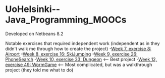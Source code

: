 # UoHelsinki--Java_Programming_MOOCs

Developed on Netbeans 8.2

Notable exercises that required independent work (independent as in they didn't walk me through how to create the project)
 -[Week  7, exercise  8:  Airport](https://github.com/nnard1616/UoHelsinki--Java_Programming_MOOCs/tree/master/2013-OOProgrammingWithJava-PART2/week7-week7_08.Airport/src)
 -[Week  8, exercise 16:  SkiJumping](https://github.com/nnard1616/UoHelsinki--Java_Programming_MOOCs/tree/master/2013-OOProgrammingWithJava-PART2/week8-week8_16.SkiJumping/src)
 -[Week  9, exercise 26:  PhoneSearch](https://github.com/nnard1616/UoHelsinki--Java_Programming_MOOCs/tree/master/2013-OOProgrammingWithJava-PART2/week9-week9_26.PhoneSearch/src)
 -[Week 10, exercise 33:  Dungeon](https://github.com/nnard1616/UoHelsinki--Java_Programming_MOOCs/tree/master/2013-OOProgrammingWithJava-PART2/week10-week10_33.Dungeon/src/dungeon)   <-- Best project
 -[Week 12, exercise 49:  WormGame](https://github.com/nnard1616/UoHelsinki--Java_Programming_MOOCs/tree/master/2013-OOProgrammingWithJava-PART2/week12-week12_49.WormGame/src/wormgame)  <-- Most complicated, but was a walkthrough project (they told me what to do)
